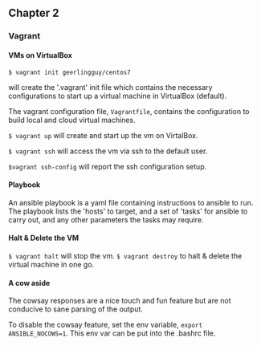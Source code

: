 ## Chapter 2

### Vagrant

#### VMs on VirtualBox

```
$ vagrant init geerlingguy/centos7
```
will create the '.vagrant' init file which contains the necessary configurations
to start up a virtual machine in VirtualBox (default).

The vagrant configuration file, `Vagrantfile`, contains the configuration to build
local and cloud virtual machines.

`$ vagrant up` will create and start up the vm on VirtalBox.

`$ vagrant ssh` will access the vm via ssh to the default user.

`$vagrant ssh-config` will report the ssh configuration setup.

#### Playbook

An ansible playbook is a yaml file containing instructions to ansible to run.
The playbook lists the 'hosts' to target, and a set of 'tasks' for ansible to
carry out, and any other parameters the tasks may require.

#### Halt & Delete the VM

`$ vagrant halt` will stop the vm.
`$ vagrant destroy` to halt & delete the virtual machine in one go.


#### A cow aside

The cowsay responses are a nice touch and fun feature but are not conducive
to sane parsing of the output.

To disable the cowsay feature, set the env variable, `export ANSIBLE_NOCOWS=1`.
This env var can be put into the .bashrc file.


